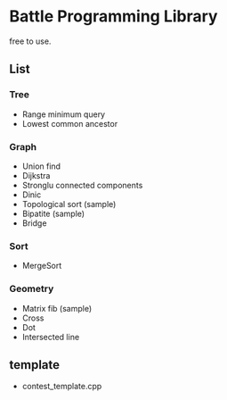 Battle Programming Library
=========================

free to use.

## List

### Tree

- Range minimum query
- Lowest common ancestor

### Graph

- Union find
- Dijkstra
- Stronglu connected components
- Dinic
- Topological sort (sample)
- Bipatite (sample)
- Bridge

### Sort
- MergeSort

### Geometry

- Matrix fib (sample)
- Cross
- Dot
- Intersected line

## template
- contest_template.cpp
